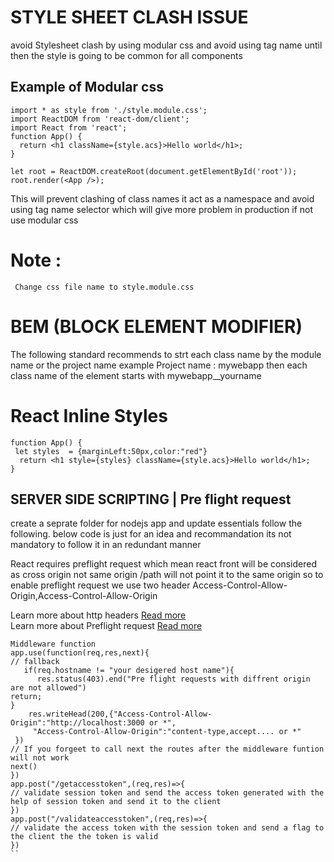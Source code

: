 # STYLE SHEET CLASH ISSUE 
avoid Stylesheet clash by using modular css and avoid using tag name until then the style is going to be common for all components

## Example of Modular css 

```
import * as style from './style.module.css';
import ReactDOM from 'react-dom/client';
import React from 'react';
function App() {
  return <h1 className={style.acs}>Hello world</h1>;
}

let root = ReactDOM.createRoot(document.getElementById('root'));
root.render(<App />);
```
This will prevent clashing of class names it act as a namespace and avoid using tag name selector which will give more problem in production 
if not use modular css

# Note :
     Change css file name to style.module.css

# BEM (BLOCK ELEMENT MODIFIER)
The following standard recommends to strt each class name by the module name or the project name example Project name : mywebapp then each
class name of the element starts with mywebapp__yourname

# React Inline Styles 
```
function App() {
 let styles  = {marginLeft:50px,color:"red"}
  return <h1 style={styles} className={style.acs}>Hello world</h1>;
}
```

## SERVER SIDE SCRIPTING  | Pre flight request
create a seprate folder for nodejs app and update essentials follow the following. below code is just for an idea and recommandation 
its not mandatory to follow it in an redundant manner

React requires preflight request which mean react front will be considered as cross origin not same origin  /path will not point it to the same origin so to enable preflight request we use two header Access-Control-Allow-Origin,Access-Control-Allow-Origin

Learn more about http headers [Read more](https://developer.mozilla.org/en-US/docs/Web/HTTP/Headers) \
Learn more about Preflight request [Read more](https://developer.mozilla.org/en-US/docs/Glossary/Preflight_request) 
```
Middleware function 
app.use(function(req,res,next){
// fallback
   if(req.hostname != "your desigered host name"){
      res.status(403).end("Pre flight requests with diffrent origin are not allowed")
return;
}
    res.writeHead(200,{"Access-Control-Allow-Origin":"http://localhost:3000 or *",
     "Access-Control-Allow-Origin":"content-type,accept.... or *"
 })
// If you forgeet to call next the routes after the middleware funtion will not work
next()
})
app.post("/getaccesstoken",(req,res)=>{
// validate session token and send the access token generated with the help of session token and send it to the client
})
app.post("/validateaccesstoken",(req,res)=>{
// validate the access token with the session token and send a flag to the client the the token is valid
})
``
